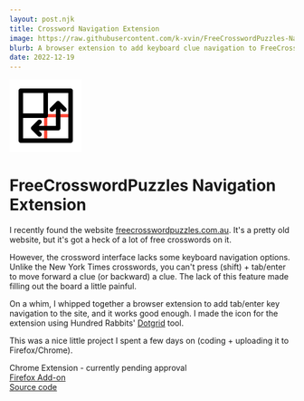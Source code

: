 ```yaml
---
layout: post.njk
title: Crossword Navigation Extension
image: https://raw.githubusercontent.com/k-xvin/FreeCrosswordPuzzles-Navigation-Extension/master/icons/128.png
blurb: A browser extension to add keyboard clue navigation to FreeCrosswordPuzzles.com.au
date: 2022-12-19
---
```

<img style="width:128px; background:white" src="https://raw.githubusercontent.com/k-xvin/FreeCrosswordPuzzles-Navigation-Extension/master/icons/128.png"></img>
# FreeCrosswordPuzzles Navigation Extension

I recently found the website [freecrosswordpuzzles.com.au](https://freecrosswordpuzzles.com.au/). It's a pretty old website, but it's got a heck of a lot of free crosswords on it.

However, the crossword interface lacks some keyboard navigation options. Unlike the New York Times crosswords, you can't press (shift) + tab/enter to move forward a clue (or backward) a clue. The lack of this feature made filling out the board a little painful.

On a whim, I whipped together a browser extension to add tab/enter key navigation to the site, and it works good enough. I made the icon for the extension using Hundred Rabbits' [Dotgrid](https://100r.co/site/dotgrid.html) tool.

This was a nice little project I spent a few days on (coding + uploading it to Firefox/Chrome).

Chrome Extension - currently pending approval  
[Firefox Add-on](https://addons.mozilla.org/en-US/firefox/addon/fcp-clue-hotkeys/)  
[Source code](https://github.com/k-xvin/FreeCrosswordPuzzles-Navigation-Extension)  